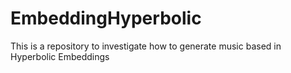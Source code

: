 # EmbeddingHyperbolic
This is a repository to investigate how to generate music based in Hyperbolic Embeddings
